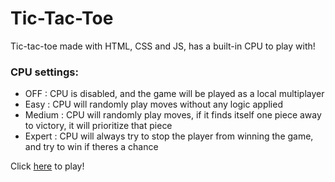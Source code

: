 # Tic-Tac-Toe
Tic-tac-toe made with HTML, CSS and JS, has a built-in CPU to play with!

### CPU settings:
- OFF : CPU is disabled, and the game will be played as a local multiplayer
- Easy : CPU will randomly play moves without any logic applied
- Medium : CPU will randomly play moves, if it finds itself one piece away to victory, it will prioritize that piece
- Expert : CPU will always try to stop the player from winning the game, and try to win if theres a chance  
  
Click [here](https://trabalhos-puc-pr.github.io/Bradesco-JogoDaVelha/) to play!